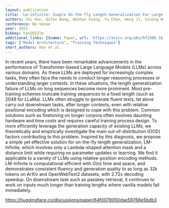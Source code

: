 ```yaml
---
layout: publication
title: 'Lm-infinite: Simple On-the-fly Length Generalization For Large Language Models'
authors: Chi Han, Qifan Wang, Wenhan Xiong, Yu Chen, Heng Ji, Sinong Wang
conference: No Venue
year: 2023
bibkey: han2023lm
additional_links: [{name: Paper, url: 'https://arxiv.org/abs/hf2308.16137'}]
tags: ["Model Architecture", "Training Techniques"]
short_authors: Han et al.
---
```

In recent years, there have been remarkable advancements in the performance of Transformer-based Large Language Models (LLMs) across various domains. As these LLMs are deployed for increasingly complex tasks, they often face the needs to conduct longer reasoning processes or understanding larger contexts. In these situations, the length generalization failure of LLMs on long sequences become more prominent. Most pre-training schemes truncate training sequences to a fixed length (such as 2048 for LLaMa). LLMs often struggle to generate fluent texts, let alone carry out downstream tasks, after longer contexts, even with relative positional encoding which is designed to cope with this problem. Common solutions such as finetuning on longer corpora often involves daunting hardware and time costs and requires careful training process design. To more efficiently leverage the generation capacity of existing LLMs, we theoretically and empirically investigate the main out-of-distribution (OOD) factors contributing to this problem. Inspired by this diagnosis, we propose a simple yet effective solution for on-the-fly length generalization, LM-Infinite, which involves only a Lambda-shaped attention mask and a distance limit while requiring no parameter updates or learning. We find it applicable to a variety of LLMs using relative-position encoding methods. LM-Infinite is computational efficient with O(n) time and space, and demonstrates consistent fluency and generation quality to as long as 32k tokens on ArXiv and OpenWebText2 datasets, with 2.72x decoding speedup. On downstream task such as passkey retrieval, it continues to work on inputs much longer than training lengths where vanilla models fail immediately.

https://huggingface.co/discussions/paper/64f0078050dae59768e5bdb3